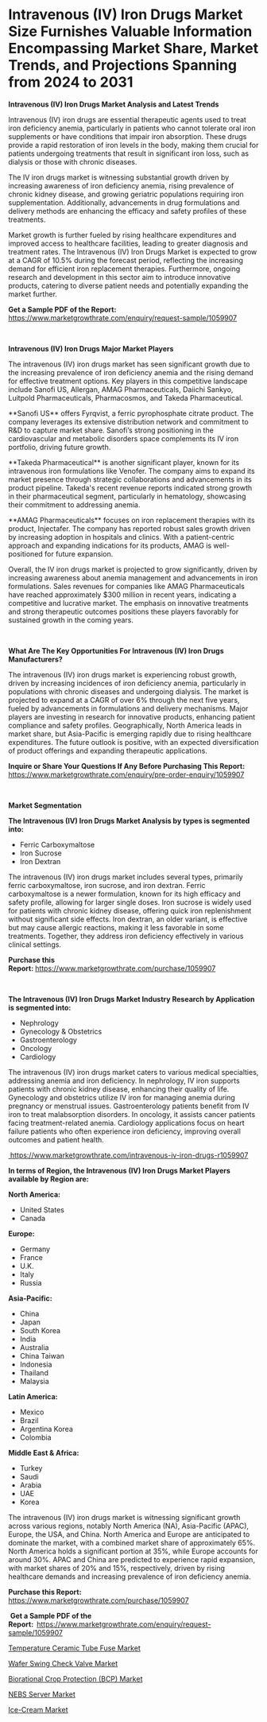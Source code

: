 <p><h1>Intravenous (IV) Iron Drugs Market Size Furnishes Valuable Information Encompassing Market Share, Market Trends, and Projections Spanning from 2024 to 2031</h1></p><p><strong>Intravenous (IV) Iron Drugs Market Analysis and Latest Trends</strong></p>
<p><p>Intravenous (IV) iron drugs are essential therapeutic agents used to treat iron deficiency anemia, particularly in patients who cannot tolerate oral iron supplements or have conditions that impair iron absorption. These drugs provide a rapid restoration of iron levels in the body, making them crucial for patients undergoing treatments that result in significant iron loss, such as dialysis or those with chronic diseases.</p><p>The IV iron drugs market is witnessing substantial growth driven by increasing awareness of iron deficiency anemia, rising prevalence of chronic kidney disease, and growing geriatric populations requiring iron supplementation. Additionally, advancements in drug formulations and delivery methods are enhancing the efficacy and safety profiles of these treatments. </p><p>Market growth is further fueled by rising healthcare expenditures and improved access to healthcare facilities, leading to greater diagnosis and treatment rates. The Intravenous (IV) Iron Drugs Market is expected to grow at a CAGR of 10.5% during the forecast period, reflecting the increasing demand for efficient iron replacement therapies. Furthermore, ongoing research and development in this sector aim to introduce innovative products, catering to diverse patient needs and potentially expanding the market further.</p></p>
<p><strong>Get a Sample PDF of the Report:&nbsp;</strong> <a href="https://www.marketgrowthrate.com/enquiry/request-sample/1059907">https://www.marketgrowthrate.com/enquiry/request-sample/1059907</a></p>
<p>&nbsp;</p>
<p><strong>Intravenous (IV) Iron Drugs Major Market Players</strong></p>
<p><p>The intravenous (IV) iron drugs market has seen significant growth due to the increasing prevalence of iron deficiency anemia and the rising demand for effective treatment options. Key players in this competitive landscape include Sanofi US, Allergan, AMAG Pharmaceuticals, Daiichi Sankyo, Luitpold Pharmaceuticals, Pharmacosmos, and Takeda Pharmaceutical.</p><p>**Sanofi US** offers Fyrqvist, a ferric pyrophosphate citrate product. The company leverages its extensive distribution network and commitment to R&D to capture market share. Sanofi’s strong positioning in the cardiovascular and metabolic disorders space complements its IV iron portfolio, driving future growth.</p><p>**Takeda Pharmaceutical** is another significant player, known for its intravenous iron formulations like Venofer. The company aims to expand its market presence through strategic collaborations and advancements in its product pipeline. Takeda's recent revenue reports indicated strong growth in their pharmaceutical segment, particularly in hematology, showcasing their commitment to addressing anemia.</p><p>**AMAG Pharmaceuticals** focuses on iron replacement therapies with its product, Injectafer. The company has reported robust sales growth driven by increasing adoption in hospitals and clinics. With a patient-centric approach and expanding indications for its products, AMAG is well-positioned for future expansion.</p><p>Overall, the IV iron drugs market is projected to grow significantly, driven by increasing awareness about anemia management and advancements in iron formulations. Sales revenues for companies like AMAG Pharmaceuticals have reached approximately $300 million in recent years, indicating a competitive and lucrative market. The emphasis on innovative treatments and strong therapeutic outcomes positions these players favorably for sustained growth in the coming years.</p></p>
<p>&nbsp;</p>
<p><strong>What Are The Key Opportunities For Intravenous (IV) Iron Drugs Manufacturers?</strong></p>
<p><p>The intravenous (IV) iron drugs market is experiencing robust growth, driven by increasing incidences of iron deficiency anemia, particularly in populations with chronic diseases and undergoing dialysis. The market is projected to expand at a CAGR of over 6% through the next five years, fueled by advancements in formulations and delivery mechanisms. Major players are investing in research for innovative products, enhancing patient compliance and safety profiles. Geographically, North America leads in market share, but Asia-Pacific is emerging rapidly due to rising healthcare expenditures. The future outlook is positive, with an expected diversification of product offerings and expanding therapeutic applications.</p></p>
<p><strong>Inquire or Share Your Questions If Any Before Purchasing This Report:</strong> <a href="https://www.marketgrowthrate.com/enquiry/pre-order-enquiry/1059907">https://www.marketgrowthrate.com/enquiry/pre-order-enquiry/1059907</a></p>
<p>&nbsp;</p>
<p><strong>Market Segmentation</strong></p>
<p><strong>The Intravenous (IV) Iron Drugs Market Analysis by types is segmented into:</strong></p>
<p><ul><li>Ferric Carboxymaltose</li><li>Iron Sucrose</li><li>Iron Dextran</li></ul></p>
<p><p>The intravenous (IV) iron drugs market includes several types, primarily ferric carboxymaltose, iron sucrose, and iron dextran. Ferric carboxymaltose is a newer formulation, known for its high efficacy and safety profile, allowing for larger single doses. Iron sucrose is widely used for patients with chronic kidney disease, offering quick iron replenishment without significant side effects. Iron dextran, an older variant, is effective but may cause allergic reactions, making it less favorable in some treatments. Together, they address iron deficiency effectively in various clinical settings.</p></p>
<p><strong>Purchase this Report:&nbsp;</strong><a href="https://www.marketgrowthrate.com/purchase/1059907">https://www.marketgrowthrate.com/purchase/1059907</a></p>
<p>&nbsp;</p>
<p><strong>The Intravenous (IV) Iron Drugs Market Industry Research by Application is segmented into:</strong></p>
<p><ul><li>Nephrology</li><li>Gynecology & Obstetrics</li><li>Gastroenterology</li><li>Oncology</li><li>Cardiology</li></ul></p>
<p><p>The intravenous (IV) iron drugs market caters to various medical specialties, addressing anemia and iron deficiency. In nephrology, IV iron supports patients with chronic kidney disease, enhancing their quality of life. Gynecology and obstetrics utilize IV iron for managing anemia during pregnancy or menstrual issues. Gastroenterology patients benefit from IV iron to treat malabsorption disorders. In oncology, it assists cancer patients facing treatment-related anemia. Cardiology applications focus on heart failure patients who often experience iron deficiency, improving overall outcomes and patient health.</p></p>
<p><a href="https://www.marketgrowthrate.com/intravenous-iv-iron-drugs-r1059907">&nbsp;https://www.marketgrowthrate.com/intravenous-iv-iron-drugs-r1059907</a></p>
<p><strong>In terms of Region, the Intravenous (IV) Iron Drugs Market Players available by Region are:</strong></p>
<p>
    <p> <strong> North America: </strong>
        <ul>
            <li>United States</li>
            <li>Canada</li>
        </ul>
        </p> 
    <p> <strong> Europe: </strong>
        <ul>
            <li>Germany</li>
            <li>France</li>
            <li>U.K.</li>
            <li>Italy</li>
            <li>Russia</li>
        </ul>
        </p> 
    <p> <strong> Asia-Pacific: </strong>
        <ul>
            <li>China</li>
            <li>Japan</li>
            <li>South Korea</li>
            <li>India</li>
            <li>Australia</li>
            <li>China Taiwan</li>
            <li>Indonesia</li>
            <li>Thailand</li>
            <li>Malaysia</li>
        </ul>
        </p> 
    <p> <strong> Latin America: </strong>
        <ul>
            <li>Mexico</li>
            <li>Brazil</li>
            <li>Argentina Korea</li>
            <li>Colombia</li>
        </ul>
        </p> 
    <p> <strong> Middle East & Africa: </strong>
        <ul>
            <li>Turkey</li>
            <li>Saudi</li>
            <li>Arabia</li>
            <li>UAE</li>
            <li>Korea</li>
        </ul>
    </p>
    </p>
<p><p>The intravenous (IV) iron drugs market is witnessing significant growth across various regions, notably North America (NA), Asia-Pacific (APAC), Europe, the USA, and China. North America and Europe are anticipated to dominate the market, with a combined market share of approximately 65%. North America holds a significant portion at 35%, while Europe accounts for around 30%. APAC and China are predicted to experience rapid expansion, with market shares of 20% and 15%, respectively, driven by rising healthcare demands and increasing prevalence of iron deficiency anemia.</p></p>
<p><strong>Purchase this Report: </strong><a href="https://www.marketgrowthrate.com/purchase/1059907">https://www.marketgrowthrate.com/purchase/1059907</a></p>
<p>&nbsp;<strong>Get a Sample PDF of the Report:&nbsp;&nbsp;</strong><a href="https://www.marketgrowthrate.com/enquiry/request-sample/1059907">https://www.marketgrowthrate.com/enquiry/request-sample/1059907</a></p>
<p><strong></strong></p>
<p><p><a href="https://medium.com/@scothall80/insights-into-the-temperature-ceramic-tube-fuse-industry-market-financial-status-market-size-and-c63fcbade7e9?postPublishedType=repub">Temperature Ceramic Tube Fuse Market</a></p><p><a href="https://www.linkedin.com/pulse/wafer-swing-check-valve-market-trends-detailed-study-its-segmentation-dxqof?trackingId=prg2eHVURkSo1JjTAxnTiQ%3D%3D">Wafer Swing Check Valve Market</a></p><p><a href="https://github.com/bmorecock/Market-Research-Report-List-5/blob/main/biorational-crop-protection-bcp-market.md">Biorational Crop Protection (BCP) Market</a></p><p><a href="https://issuu.com/reportprime-2/docs/nebs-server-market-size-2030.pptx_80ca328ee91c5c">NEBS Server Market</a></p><p><a href="https://github.com/AshrafKhan865/Market-Research-Report-List-1/blob/main/ice-cream-market.md">Ice-Cream Market</a></p></p>